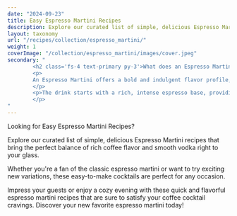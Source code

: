 ```yaml
---
date: "2024-09-23"
title: Easy Espresso Martini Recipes
description: Explore our curated list of simple, delicious Espresso Martini recipes that bring the perfect balance of rich coffee flavor and smooth vodka right to your glass. 
layout: taxonomy
url: "/recipes/collection/espresso_martini/"
weight: 1
coverImage: "/collection/espresso_martini/images/cover.jpeg"
secondary: "
        <h2 class='fs-4 text-primary py-3'>What does an Espresso Martini Taste Like?</h2>
        <p>
        An Espresso Martini offers a bold and indulgent flavor profile, perfect for coffee and cocktail lovers alike. 
        </p>
        <p>The drink starts with a rich, intense espresso base, providing deep, roasted coffee notes that are balanced by the smoothness of vodka. A hint of sweetness from coffee liqueur like Kahlua adds a subtle caramel flavor, while the vodka cuts through with a clean, crisp finish. Together, these ingredients create a creamy, velvety texture with just the right amount of bitterness and sweetness. The frothy top and espresso aroma make this cocktail both invigorating and luxurious.
        </p>
"
---
```


Looking for Easy Espresso Martini Recipes? 

Explore our curated list of simple, delicious Espresso Martini recipes that bring the perfect balance of rich coffee flavor and smooth vodka right to your glass. 

Whether you're a fan of the classic espresso martini or want to try exciting new variations, these easy-to-make cocktails are perfect for any occasion. 

Impress your guests or enjoy a cozy evening with these quick and flavorful espresso martini recipes that are sure to satisfy your coffee cocktail cravings. Discover your new favorite espresso martini today! 
